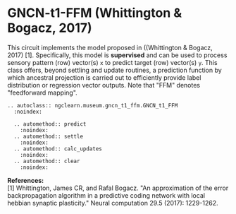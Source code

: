 # GNCN-t1-FFM (Whittington &amp; Bogacz, 2017)

This circuit implements the model proposed in ((Whittington &amp; Bogacz, 2017) [1].
Specifically, this model is **supervised** and can be used to process sensory
pattern (row) vector(s) `x` to predict target (row) vector(s) `y`. This class offers,
beyond settling and update routines, a prediction function by which ancestral
projection is carried out to efficiently provide label distribution or regression
vector outputs. Note that "FFM" denotes "feedforward mapping".

```{eval-rst}
.. autoclass:: ngclearn.museum.gncn_t1_ffm.GNCN_t1_FFM
  :noindex:

  .. automethod:: predict
    :noindex:
  .. automethod:: settle
    :noindex:
  .. automethod:: calc_updates
    :noindex:
  .. automethod:: clear
    :noindex:
```

**References:** <br>
[1] Whittington, James CR, and Rafal Bogacz. "An approximation of the error
backpropagation algorithm in a predictive coding network with local hebbian
synaptic plasticity." Neural computation 29.5 (2017): 1229-1262.
